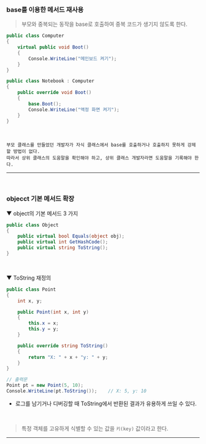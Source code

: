 ### base를 이용한 메서드 재사용
> 부모와 중복되는 동작을 base로 호출하여 중복 코드가 생기지 않도록 한다.

```csharp
public class Computer
{
    virtual public void Boot()
    {
        Console.WriteLine("메인보드 켜기");
    }
}

public class Notebook : Computer
{
    public override void Boot()
    {
        base.Boot();
        Console.WriteLine("액정 화면 켜기");
    }
}
```
<br>

```
부모 클래스를 만들었던 개발자가 자식 클래스에서 base를 호출하거나 호출하지 못하게 강제할 방법이 없다.
따라서 상위 클래스의 도움말을 확인해야 하고, 상위 클래스 개발자라면 도움말을 기록해야 한다.
```

****
<br>

### objecct 기본 메서드 확장
▼ object의 기본 메서드 3 가지
```csharp
public class Object
{
    public virtual bool Equals(object obj);
    public virtual int GetHashCode();
    public virtual string ToString();
}
```
<br>

▼ ToString 재정의
```csharp
public class Point
{
    int x, y;

    public Point(int x, int y)
    {
        this.x = x;
        this.y = y;
    }

    public override string ToString()
    {
        return "X: " + x + "y: " + y;
    }
}

// 출력문
Point pt = new Point(5, 10);
Console.WriteLine(pt.ToString());    // X: 5, y: 10
```
- 로그를 남기거나 디버깅할 때 ToString에서 반환된 결과가 유용하게 쓰일 수 있다.
<br>

> 특정 객체를 고유하게 식별할 수 있는 값을 `키(key)` 값이라고 한다.



****
<br>
